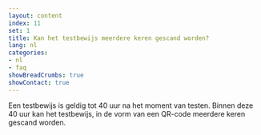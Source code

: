 ```yaml
---
layout: content
index: 11
set: 1
title: Kan het testbewijs meerdere keren gescand worden? 
lang: nl
categories:
- nl
- faq
showBreadCrumbs: true
showContact: true
---
```

Een testbewijs is geldig tot 40 uur na het moment van testen. Binnen deze 40 uur kan het testbewijs, in de vorm van een QR-code meerdere keren gescand worden. 

